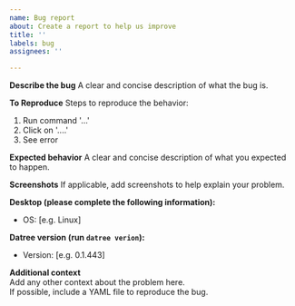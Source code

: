```yaml
---
name: Bug report
about: Create a report to help us improve
title: ''
labels: bug
assignees: ''

---
```

**Describe the bug**
A clear and concise description of what the bug is.

**To Reproduce**
Steps to reproduce the behavior:
1. Run command '...'
2. Click on '....'
3. See error

**Expected behavior**
A clear and concise description of what you expected to happen.

**Screenshots**
If applicable, add screenshots to help explain your problem.

**Desktop (please complete the following information):**
 - OS: [e.g. Linux]

**Datree version (run `datree verion`):**
 - Version: [e.g. 0.1.443]

**Additional context**  
Add any other context about the problem here.  
If possible, include a YAML file to reproduce the bug. 
